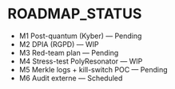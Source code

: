 # ROADMAP_STATUS

- M1 Post-quantum (Kyber) — Pending
- M2 DPIA (RGPD) — WIP
- M3 Red-team plan — Pending
- M4 Stress-test PolyResonator — WIP
- M5 Merkle logs + kill-switch POC — Pending
- M6 Audit externe — Scheduled
